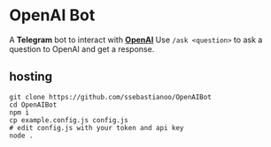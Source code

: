 # OpenAI Bot
A **Telegram** bot to interact with **[OpenAI](https://openai.com)**
Use `/ask <question>` to ask a question to OpenAI and get a response.
## hosting
```bin
git clone https://github.com/ssebastianoo/OpenAIBot
cd OpenAIBot
npm i
cp example.config.js config.js
# edit config.js with your token and api key
node .
```